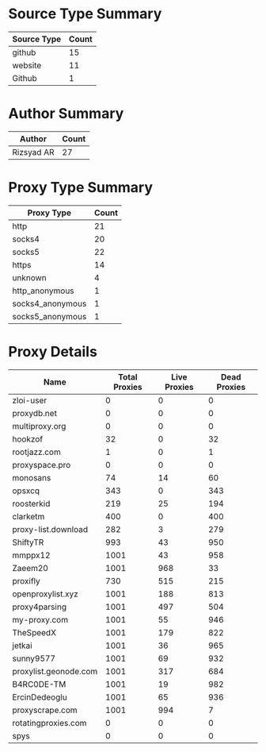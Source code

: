 # Source Type Summary

| Source Type | Count |
|-------------|-------|
| github | 15 |
| website | 11 |
| Github | 1 |


# Author Summary

| Author | Count |
|--------|-------|
| Rizsyad AR | 27 |


# Proxy Type Summary

| Proxy Type | Count |
|------------|-------|
| http | 21 |
| socks4 | 20 |
| socks5 | 22 |
| https | 14 |
| unknown | 4 |
| http_anonymous | 1 |
| socks4_anonymous | 1 |
| socks5_anonymous | 1 |


# Proxy Details

| Name | Total Proxies | Live Proxies | Dead Proxies |
|------|---------------|--------------|---------------|
| zloi-user | 0 | 0 | 0 |
| proxydb.net | 0 | 0 | 0 |
| multiproxy.org | 0 | 0 | 0 |
| hookzof | 32 | 0 | 32 |
| rootjazz.com | 1 | 0 | 1 |
| proxyspace.pro | 0 | 0 | 0 |
| monosans | 74 | 14 | 60 |
| opsxcq | 343 | 0 | 343 |
| roosterkid | 219 | 25 | 194 |
| clarketm | 400 | 0 | 400 |
| proxy-list.download | 282 | 3 | 279 |
| ShiftyTR | 993 | 43 | 950 |
| mmppx12 | 1001 | 43 | 958 |
| Zaeem20 | 1001 | 968 | 33 |
| proxifly | 730 | 515 | 215 |
| openproxylist.xyz | 1001 | 188 | 813 |
| proxy4parsing | 1001 | 497 | 504 |
| my-proxy.com | 1001 | 55 | 946 |
| TheSpeedX | 1001 | 179 | 822 |
| jetkai | 1001 | 36 | 965 |
| sunny9577 | 1001 | 69 | 932 |
| proxylist.geonode.com | 1001 | 317 | 684 |
| B4RC0DE-TM | 1001 | 19 | 982 |
| ErcinDedeoglu | 1001 | 65 | 936 |
| proxyscrape.com | 1001 | 994 | 7 |
| rotatingproxies.com | 0 | 0 | 0 |
| spys | 0 | 0 | 0 |
